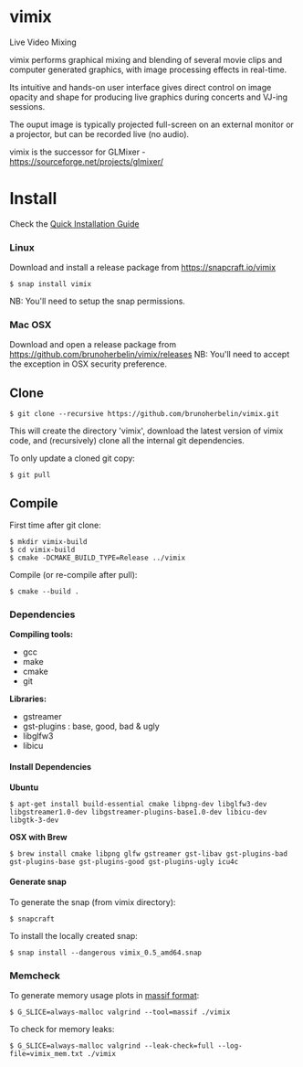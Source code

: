 # vimix
Live Video Mixing

vimix performs graphical mixing and blending of several movie clips and
computer generated graphics, with image processing effects in real-time.

Its intuitive and hands-on user interface gives direct control on image opacity and
shape for producing live graphics during concerts and VJ-ing sessions.

The ouput image is typically projected full-screen on an external
monitor or a projector, but can be recorded live (no audio).

vimix is the successor for GLMixer - https://sourceforge.net/projects/glmixer/

# Install

Check the [Quick Installation Guide](https://github.com/brunoherbelin/vimix/wiki/Quick-Installation-Guide)

### Linux

Download and install a release package from https://snapcraft.io/vimix

    $ snap install vimix
    
NB: You'll need to setup the snap permissions.

### Mac OSX

Download and open a release package from https://github.com/brunoherbelin/vimix/releases
NB: You'll need to accept the exception in OSX security preference.

## Clone

    $ git clone --recursive https://github.com/brunoherbelin/vimix.git

This will create the directory 'vimix', download the latest version of vimix code,
and (recursively) clone all the internal git dependencies.

To only update a cloned git copy:

    $ git pull

## Compile

First time after git clone:

    $ mkdir vimix-build
    $ cd vimix-build
    $ cmake -DCMAKE_BUILD_TYPE=Release ../vimix
    
Compile (or re-compile after pull):
    
    $ cmake --build .

### Dependencies

**Compiling tools:**

- gcc
- make
- cmake
- git

**Libraries:**

- gstreamer
- gst-plugins : base, good, bad & ugly
- libglfw3
- libicu

#### Install Dependencies

**Ubuntu**

    $ apt-get install build-essential cmake libpng-dev libglfw3-dev libgstreamer1.0-dev libgstreamer-plugins-base1.0-dev libicu-dev libgtk-3-dev 

**OSX with Brew**

    $ brew install cmake libpng glfw gstreamer gst-libav gst-plugins-bad gst-plugins-base gst-plugins-good gst-plugins-ugly icu4c


#### Generate snap

To generate the snap (from vimix directory):

    $ snapcraft
    
To install the locally created snap:
    
    $ snap install --dangerous vimix_0.5_amd64.snap
    
### Memcheck

To generate memory usage plots in [massif format](https://valgrind.org/docs/manual/ms-manual.html):

    $ G_SLICE=always-malloc valgrind --tool=massif ./vimix
    
To check for memory leaks:
    
    $ G_SLICE=always-malloc valgrind --leak-check=full --log-file=vimix_mem.txt ./vimix
